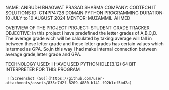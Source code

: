 NAME: ANIRUDH BHAGWAT PRASAD SHARMA
COMPANY: CODTECH IT SOLUTIONS
ID: CT4PP4728
DOMAIN:PYTHON PROGRAMMING
DURATION: 10 JULY to 10 AUGUST 2024
MENTOR: MUZAMMIL AHMED

OVERVIEW OF THE PROJECT
PROJECT: STUDENT GRADE TRACKER
OBJECTIVE:
  In this project I have predefined the letter grades of A,B,C,D. The average grade wich will be calculated by taking average will fall in between these letter grade and these letter grades has certain values which is termed as GPA. So,in this way I had make internal connection between average grade,letter grade and GPA.

TECHNOLOGY USED:
     I HAVE USED PYTHON IDLE(3.12) 64 BIT INTERPRETER FOR THIS PROGRAM

     ![Screenshot (56)](https://github.com/user-attachments/assets/833e7d2f-8209-4880-b141-f92b1cf5bd2a)
